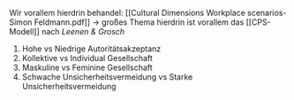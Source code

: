Wir vorallem hierdrin behandel: [[Cultural Dimensions Workplace scenarios-Simon Feldmann.pdf]]
	-> großes Thema hierdrin ist vorallem das [[CPS-Modell]] nach *Leenen & Grosch* 

1. Hohe vs Niedrige Autoritätsakzeptanz
2. Kollektive vs Individual Gesellschaft 
3. Maskuline vs Feminine Gesellschaft
4. Schwache Unsicherheitsvermeidung vs Starke Unsicherheitsvermeidung